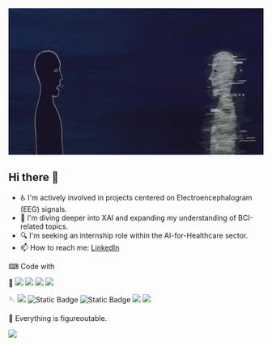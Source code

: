 <img src="github profile.gif" width="920" height="290">

## Hi there 👋 
<!-- **FishCatCake/FishCatCake** is a ✨ _special_ ✨ repository because its `README.md` (this file) appears on your GitHub profile. -->

- ♿ I'm actively involved in projects centered on Electroencephalogram (EEG) signals.
- 📕 I'm diving deeper into XAI and expanding my understanding of BCI-related topics.
- 🔍 I'm seeking an internship role within the AI-for-Healthcare sector.
- 📫 How to reach me: [LinkedIn](https://www.linkedin.com/in/yicen-liu-nov2nd/)


⌨ Code with  

🐍 ![](https://img.shields.io/badge/Python-blue)
![](https://img.shields.io/badge/Pytorch-C70039)
![](https://img.shields.io/badge/MNE-black)
![](https://img.shields.io/badge/Tensorflow-orange)

🪡 ![](https://img.shields.io/badge/C++-5DADE2)
![Static Badge](https://img.shields.io/badge/Kotlin-8E44AD)
![Static Badge](https://img.shields.io/badge/JAVA-7B241C)
![](https://img.shields.io/badge/Vue.js-9cf)
![](https://img.shields.io/badge/SpringBoot-green)

💬 Everything is figureoutable.  

![](https://img.shields.io/badge/JetBrains-aficionado-ff69b4)


<!-- 
- 🔭 I’m currently working on loads of assignments...
- 🌱 I’m currently learning DotNet
- 👯 I’m looking to collaborate on anyone except for freeriders 
- 🤔 I’m looking for help with algorithms
- 💬 We could be friends as long as you like Zhou Shen or his songs :)
- 📫 How to reach me: GitHub -->
